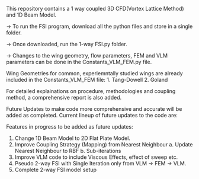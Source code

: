 This repository contains a 1 way coupled 3D CFD(Vortex Lattice Method) and 1D Beam Model. 

-> To run the FSI program, download all the python files and store in a single folder. 

-> Once downloaded, run the 1-way FSI.py folder. 

-> Changes to the wing geometry, flow parameters, FEM and VLM parameters can be done in the Constants_VLM_FEM.py file. 

Wing Geometries for common, experiemntally studied wings are already included in the Constants_VLM_FEM file:
      1. Tang-Dowell
      2. Goland

For detailed explainations on procedure, methodologies and coupling method, a comprehensive report is also added. 

Future Updates to make code more comprehensive and accurate will be added as completed. 
Current lineup of future updates to the code are:

Features in progress to be added as future updates: 

1. Change 1D Beam Model to 2D Flat Plate Model.
2. Improve Coupling Strategy (Mapping) from Nearest Neighbour
      a. Update Nearest Neighbour to RBF
      b. Sub-iterations
3. Improve VLM code to include Viscous Effects, effect of sweep etc. 
4. Pseudo 2-way FSI with Single Iteration only from VLM -> FEM -> VLM.
5. Complete 2-way FSI model setup 

   
